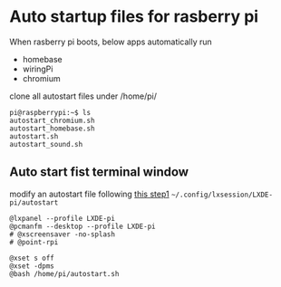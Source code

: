 # Auto startup files for rasberry pi
When rasberry pi boots, below apps automatically run

- homebase
- wiringPi
- chromium

clone all autostart files under /home/pi/

```terminal.pi
pi@raspberrypi:~$ ls   
autostart_chromium.sh						 
autostart_homebase.sh						 
autostart.sh							 
autostart_sound.sh						  
```


## Auto start fist terminal window
modify an autostart file following [this step1](https://www.raspberrypi-spy.co.uk/2014/05/how-to-autostart-apps-in-rasbian-lxde-desktop/)
`~/.config/lxsession/LXDE-pi/autostart`

```~/.config/lxsession/LXDE-pi/autostart
@lxpanel --profile LXDE-pi
@pcmanfm --desktop --profile LXDE-pi
# @xscreensaver -no-splash
# @point-rpi

@xset s off
@xset -dpms
@bash /home/pi/autostart.sh
```
